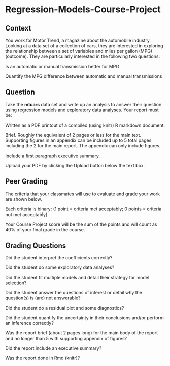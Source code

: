 # Regression-Models-Course-Project

## Context
You work for Motor Trend, a magazine about the automobile industry. Looking at a data set of a collection of cars, they are interested in exploring the relationship between a set of variables and miles per gallon (MPG) (outcome). They are particularly interested in the following two questions:

Is an automatic or manual transmission better for MPG

Quantify the MPG difference between automatic and manual transmissions

## Question

Take the <b>mtcars</b> data set and write up an analysis to answer their question using regression models and exploratory data analyses.
Your report must be:

Written as a PDF printout of a compiled (using knitr) R markdown document.

Brief. Roughly the equivalent of 2 pages or less for the main text. Supporting figures in an appendix can be included up to 5 total pages including the 2 for the main report. The appendix can only include figures.

Include a first paragraph executive summary.


Upload your PDF by clicking the Upload button below the text box.

## Peer Grading
The criteria that your classmates will use to evaluate and grade your work are shown below. 

Each criteria is binary: (1 point = criteria met acceptably; 0 points = criteria not met acceptably)

Your Course Project score will be the sum of the points and will count as 40% of your final grade in the course.

## Grading Questions

Did the student interpret the coefficients correctly?

Did the student do some exploratory data analyses?

Did the student fit multiple models and detail their strategy for model selection?

Did the student answer the questions of interest or detail why the question(s) is (are) not answerable?

Did the student do a residual plot and some diagnostics?

Did the student quantify the uncertainty in their conclusions and/or perform an inference correctly?

Was the report brief (about 2 pages long) for the main body of the report and no longer than 5 with supporting appendix of figures?

Did the report include an executive summary?

Was the report done in Rmd (knitr)?

